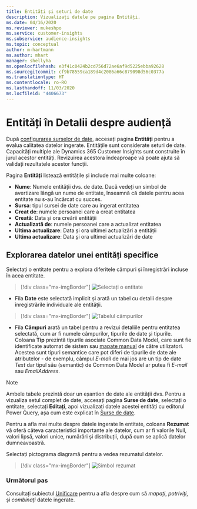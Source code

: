 ```yaml
---
title: Entități și seturi de date
description: Vizualizați datele pe pagina Entități.
ms.date: 04/16/2020
ms.reviewer: mukeshpo
ms.service: customer-insights
ms.subservice: audience-insights
ms.topic: conceptual
author: m-hartmann
ms.author: mhart
manager: shellyha
ms.openlocfilehash: e3f41c0424b2cd756d72ae6af9d5225ebba92628
ms.sourcegitcommit: cf9b78559ca189d4c2086a66c879098d56c0377a
ms.translationtype: HT
ms.contentlocale: ro-RO
ms.lasthandoff: 11/03/2020
ms.locfileid: "4406673"
---
```

# <a name="entities-in-audience-insights"></a>Entități în Detalii despre audiență

După [configurarea surselor de date](data-sources.md), accesați pagina **Entități** pentru a evalua calitatea datelor ingerate. Entitățile sunt considerate seturi de date. Capacități multiple ale Dynamics 365 Customer Insights sunt construite în jurul acestor entități. Revizuirea acestora îndeaproape vă poate ajuta să validați rezultatele acestor funcții.

Pagina **Entități** listează entitățile și include mai multe coloane:

- **Nume**: Numele entității dvs. de date. Dacă vedeți un simbol de avertizare lângă un nume de entitate, înseamnă că datele pentru acea entitate nu s-au încărcat cu succes.
- **Sursa**: tipul sursei de date care au ingerat entitatea
- **Creat de**: numele persoanei care a creat entitatea
- **Creată**: Data și ora creării entității
- **Actualizată de**: numele persoanei care a actualizat entitatea
- **Ultima actualizare**: Data și ora ultimei actualizări a entității
- **Ultima actualizare**: Data și ora ultimei actualizări de date

## <a name="exploring-a-specific-entitys-data"></a>Explorarea datelor unei entități specifice

Selectați o entitate pentru a explora diferitele câmpuri și înregistrări incluse în acea entitate.

> [!div class="mx-imgBorder"]
> ![Selectați o entitate](media/data-manager-entities-data.png "Selectați o entitate")

- Fila **Date** este selectată implicit și arată un tabel cu detalii despre înregistrările individuale ale entității.

> [!div class="mx-imgBorder"]
> ![Tabelul câmpurilor](media/data-manager-entities-fields.PNG "Tabelul câmpurilor")

- Fila **Câmpuri** arată un tabel pentru a revizui detaliile pentru entitatea selectată, cum ar fi numele câmpurilor, tipurile de date și tipurile. Coloana **Tip** prezintă tipurile asociate Common Data Model, care sunt fie identificate automat de sistem sau [mapate manual](map-entities.md) de către utilizatori. Acestea sunt tipuri semantice care pot diferi de tipurile de date ale atributelor - de exemplu, câmpul *E-mail* de mai jos are un tip de date *Text* dar tipul său (semantic) de Common Data Model ar putea fi *E-mail* sau *EmailAddress*.

> [!NOTE]
> Ambele tabele prezintă doar un eșantion de date ale entității dvs. Pentru a vizualiza setul complet de date, accesați pagina **Surse de date**, selectați o entitate, selectați **Editați**, apoi vizualizați datele acestei entități cu editorul Power Query, așa cum este explicat în [Surse de date](data-sources.md).

Pentru a afla mai multe despre datele ingerate în entitate, coloana **Rezumat** vă oferă câteva caracteristici importante ale datelor, cum ar fi valorile Null, valori lipsă, valori unice, numărări și distribuții, după cum se aplică datelor dumneavoastră.

Selectați pictograma diagramă pentru a vedea rezumatul datelor.

> [!div class="mx-imgBorder"]
> ![Simbol rezumat](media/data-manager-entities-summary.png "Tabel Rezumat date")

### <a name="next-step"></a>Următorul pas

Consultați subiectul [Unificare](data-unification.md) pentru a afla despre cum să *mapați*, *potriviți*, și *combinați* datele ingerate.
